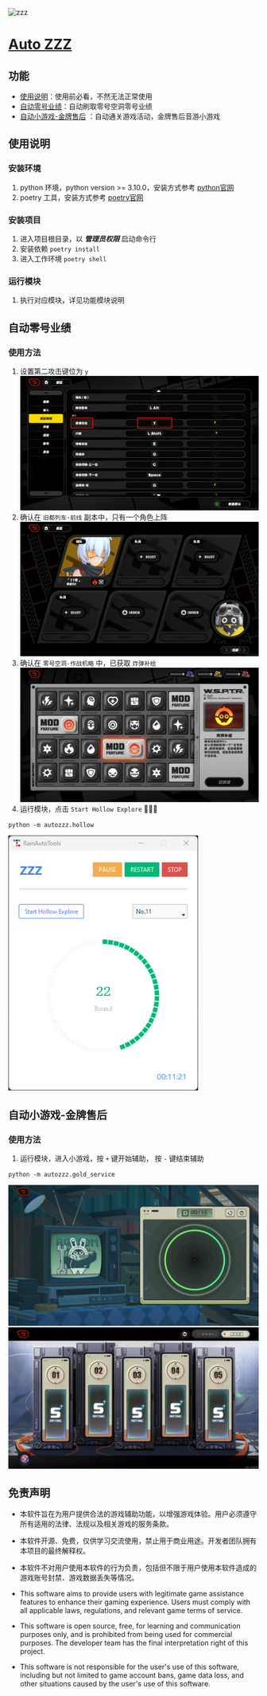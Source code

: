 ![zzz](https://fastcdn.mihoyo.com/mi18n/nap_cn/m20240722hy39hc0j5s/upload/c7ef76e88f579dce12f1ae35345e1a28_4828348663082395836.png)

<div>
  <h1>
  <a href="https://github.com/rainlf/auto-zzz">Auto ZZZ</a>
  </h1>
</div>

## 功能

- [使用说明](https://github.com/rainlf/auto-zzz#%E4%BD%BF%E7%94%A8%E8%AF%B4%E6%98%8E)：使用前必看，不然无法正常使用
- [自动零号业绩](https://github.com/rainlf/auto-zzz#%E8%87%AA%E5%8A%A8%E9%9B%B6%E5%8F%B7%E4%B8%9A%E7%BB%A9)：自动刷取零号空洞零号业绩
- [自动小游戏-金牌售后](https://github.com/rainlf/auto-zzz#%E8%87%AA%E5%8A%A8%E5%B0%8F%E6%B8%B8%E6%88%8F-%E9%87%91%E7%89%8C%E5%94%AE%E5%90%8E)
  ：自动通关游戏活动，金牌售后音游小游戏

## 使用说明

### 安装环境

1. python 环境，python version >= 3.10.0，安装方式参考 [python官网](https://www.python.org/downloads/)
2. poetry 工具，安装方式参考 [poetry官网](https://python-poetry.org/docs/#installation)

### 安装项目

1. 进入项目根目录，以 *__管理员权限__* 启动命令行
2. 安装依赖 `poetry install`
3. 进入工作环境 `poetry shell`

### 运行模块

1. 执行对应模块，详见功能模块说明

## 自动零号业绩

### 使用方法

1. 设置第二攻击键位为 `y`
   ![setting](./asserts/setting.png)
2. 确认在 `旧都列车·前线` 副本中，只有一个角色上阵
   ![No.11](./asserts/11.png)
3. 确认在 `零号空洞-作战机略` 中，已获取 `炸弹补给`
   ![boom](./asserts/boom.png)
4. 运行模块，点击 `Start Hollow Explore` 🍜🍜🍜

```shell
python -m autozzz.hollow
```

![zzz-hollow](./asserts/panel.png)

## 自动小游戏-金牌售后

### 使用方法

1. 运行模块，进入小游戏，按 `+` 键开始辅助， 按 `-` 键结束辅助

```shell
python -m autozzz.gold_service
```
![zzz-hollow](./asserts/goldservice.png)
![zzz-hollow](./asserts/goldservice2.png)



## 免责声明

- 本软件旨在为用户提供合法的游戏辅助功能，以增强游戏体验。用户必须遵守所有适用的法律、法规以及相关游戏的服务条款。
- 本软件开源、免费，仅供学习交流使用，禁止用于商业用途。开发者团队拥有本项目的最终解释权。
- 本软件不对用户使用本软件的行为负责，包括但不限于用户使用本软件造成的游戏账号封禁、游戏数据丢失等情况。


- This software aims to provide users with legitimate game assistance features to enhance their gaming experience. Users
  must comply with all applicable laws, regulations, and relevant game terms of service.
- This software is open source, free, for learning and communication purposes only, and is prohibited from being used
  for commercial purposes. The developer team has the final interpretation right of this project.
- This software is not responsible for the user's use of this software, including but not limited to game account bans,
  game data loss, and other situations caused by the user's use of this software.  